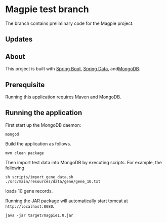 # Magpie test branch
The branch contains preliminary code for the Magpie project.

## Updates

## About
This project is built with [Spring Boot][spring boot], [Spring Data][spring data mongo], and[MongoDB][mongo].

## Prerequisite
Running this application requires Maven and MongoDB. 

## Running the application

First start up the MongoDB daemon:

    mongod

Build the application as follows.

    mvn clean package
    
Then import test data into MongoDB by executing scripts. For example, the following
    
    sh scripts/import_gene_data.sh ./src/main/resources/data/gene/gene_10.txt
    
loads 10 gene records.
    
Running the JAR package will automatically start tomcat at `http://localhost:8080`.

    java -jar target/magpie1.0.jar
    

[spring boot]: http://projects.spring.io/spring-boot/
[spring data mongo]: http://projects.spring.io/spring-data-mongodb/
[mongo]: https://www.mongodb.org/